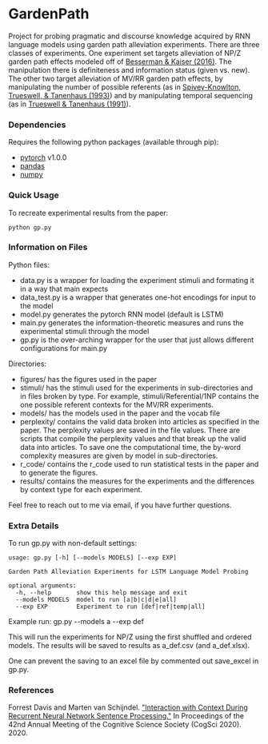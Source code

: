 # GardenPath
Project for probing pragmatic and discourse knowledge acquired by 
RNN language models using garden path alleviation experiments. There
are three classes of experiments. One experiment set targets
 alleviation of NP/Z garden path effects modeled off of 
[Besserman & Kaiser (2016)](https://cogsci.mindmodeling.org/2016/papers/0161/). 
The manipulation there is definiteness and information status (given vs. new). 
The other two target alleviation of MV/RR garden path effects, by manipulating 
the number of possible referents (as in 
[Spivey-Knowlton, Trueswell, & Tanenhaus (1993)](http://citeseerx.ist.psu.edu/viewdoc/summary?doi=10.1.1.384.8480))
and by manipulating temporal sequencing (as in 
[Trueswell & Tanenhaus (1991)](https://www.tandfonline.com/doi/abs/10.1080/01690969108406946)).

 
### Dependencies
Requires the following python packages (available through pip):
* [pytorch](https://pytorch.org/) v1.0.0
* [pandas](https://pandas.pydata.org) 
* [numpy](https://numpy.org)


### Quick Usage
To recreate experimental results from the paper:

    python gp.py

### Information on Files

Python files:
* data.py is a wrapper for loading the experiment stimuli and formating it in a way that 
main expects
* data_test.py is a wrapper that generates one-hot encodings for input 
to the model 
* model.py generates the pytorch RNN model (default is LSTM)
* main.py generates the information-theoretic measures and runs the experimental stimuli 
through the model
* gp.py is the over-arching wrapper for the user that just allows different configurations for main.py

Directories:

* figures/ has the figures used in the paper
* stimuli/ has the stimuli used for the experiments in sub-directories and in files broken by type. 
For example, stimuli/Referential/1NP contains the one possible referent contexts for the MV/RR experiments.
* models/ has the models used in the paper and the vocab file
* perplexity/ contains the valid data broken into articles as specified in the paper. The perplexity values are 
saved in the file values. There are scripts that compile the perplexity values and that break up the valid 
data into articles. To save one the computational time, the by-word complexity measures are given by model 
in sub-directories. 
* r_code/ contains the r_code used to run statistical tests in the paper and to generate the figures.
* results/ contains the measures for the experiments and the differences by context type for each experiment.

Feel free to reach out to me via email, if you have further questions.

### Extra Details
To run gp.py with non-default settings:

    usage: gp.py [-h] [--models MODELS] [--exp EXP]

    Garden Path Alleviation Experiments for LSTM Language Model Probing

    optional arguments:
      -h, --help       show this help message and exit
      --models MODELS  model to run [a|b|c|d|e|all]
      --exp EXP        Experiment to run [def|ref|temp|all]

Example run:
        gp.py --models a --exp def

This will run the experiments for NP/Z using the first shuffled and ordered models. The 
results will be saved to results as a_def.csv (and a_def.xlsx).

One can prevent the saving to an excel file by commented out save_excel in gp.py.

### References
Forrest Davis and Marten van Schijndel. ["Interaction with Context During Recurrent Neural Network 
Sentence Processing."](https://psyarxiv.com/8r65d/) In Proceedings of the 42nd Annual Meeting of the Cognitive Science Society (CogSci 2020). 2020.
